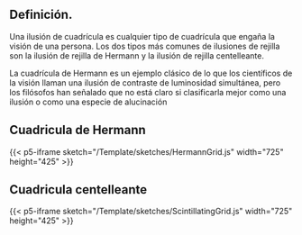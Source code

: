 ## Definición. 

Una ilusión de cuadrícula es cualquier tipo de cuadrícula que engaña la visión de una persona. Los dos tipos más comunes de ilusiones de rejilla son la ilusión de rejilla de Hermann y la ilusión de rejilla centelleante. 

La cuadrícula de Hermann es un ejemplo clásico de lo que los científicos de la visión llaman una ilusión de contraste de luminosidad simultánea, pero los filósofos han señalado que no está claro si clasificarla mejor como una ilusión o como una especie de alucinación


## Cuadricula de Hermann

{{< p5-iframe sketch="/Template/sketches/HermannGrid.js" width="725" height="425" >}}

## Cuadricula centelleante

{{< p5-iframe sketch="/Template/sketches/ScintillatingGrid.js" width="725" height="425" >}}






